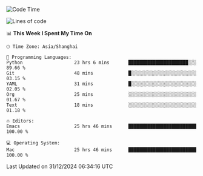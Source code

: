 <!--START_SECTION:waka-->
![Code Time](http://img.shields.io/badge/Code%20Time-2%2C428%20hrs%2051%20mins-blue)

![Lines of code](https://img.shields.io/badge/From%20Hello%20World%20I%27ve%20Written-309.9%20thousand%20lines%20of%20code-blue)

📊 **This Week I Spent My Time On** 

```text
🕑︎ Time Zone: Asia/Shanghai

💬 Programming Languages: 
Python                   23 hrs 6 mins       ██████████████████████░░░   89.66 % 
Git                      48 mins             █░░░░░░░░░░░░░░░░░░░░░░░░   03.15 % 
YAML                     31 mins             █░░░░░░░░░░░░░░░░░░░░░░░░   02.05 % 
Org                      25 mins             ░░░░░░░░░░░░░░░░░░░░░░░░░   01.67 % 
Text                     18 mins             ░░░░░░░░░░░░░░░░░░░░░░░░░   01.18 % 

🔥 Editors: 
Emacs                    25 hrs 46 mins      █████████████████████████   100.00 % 

💻 Operating System: 
Mac                      25 hrs 46 mins      █████████████████████████   100.00 % 
```


 Last Updated on 31/12/2024 06:34:16 UTC
<!--END_SECTION:waka-->
